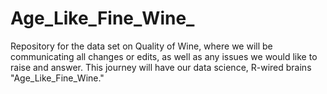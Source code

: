 # Age_Like_Fine_Wine_
Repository for the data set on Quality of Wine, where we will be communicating all changes or edits, as well as any issues we would like to raise and answer. This journey will have our data science, R-wired brains "Age_Like_Fine_Wine."
